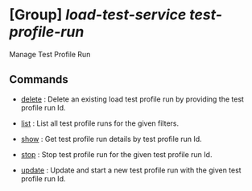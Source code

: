 # [Group] _load-test-service test-profile-run_

Manage Test Profile Run

## Commands

- [delete](/Commands/load-test-service/test-profile-run/_delete.md)
: Delete an existing load test profile run by providing the test profile run Id.

- [list](/Commands/load-test-service/test-profile-run/_list.md)
: List all test profile runs for the given filters.

- [show](/Commands/load-test-service/test-profile-run/_show.md)
: Get test profile run details by test profile run Id.

- [stop](/Commands/load-test-service/test-profile-run/_stop.md)
: Stop test profile run for the given test profile run Id.

- [update](/Commands/load-test-service/test-profile-run/_update.md)
: Update and start a new test profile run with the given test profile run Id.
